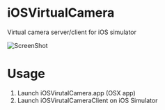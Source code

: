 iOSVirtualCamera
================

Virtual camera server/client for iOS simulator

![ScreenShot](https://raw.github.com/hayaq/iOSVirtualCamera/master/illust.jpg)

Usage
================
1. Launch iOSVirutalCamera.app (OSX app)
2. Launch iOSVirutalCameraClient on iOS Simulator
